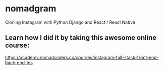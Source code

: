 # nomadgram
Cloning Instagram with Python Django and React / React Native

## Learn how I did it by taking this awesome online course:

https://academy.nomadcoders.co/courses/instagram-full-stack-front-end-back-end-ios
